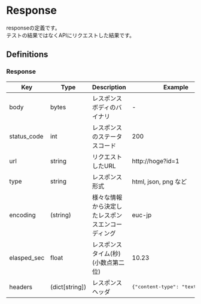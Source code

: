Response
========

responseの定義です。  
テストの結果ではなくAPIにリクエストした結果です。


Definitions
-----------

### Response

| Key         | Type           | Description                                      | Example                                   |
|-------------|----------------|--------------------------------------------------|-------------------------------------------|
| body        | bytes          | レスポンスボディのバイナリ                       | -                                         |
| status_code | int            | レスポンスのステータスコード                     | 200                                       |
| url         | string         | リクエストしたURL                                | http://hoge?id=1                          |
| type        | string         | レスポンス形式                                   | html, json, png など                      |
| encoding    | (string)       | 様々な情報から決定したレスポンスエンコーディング | euc-jp                                    |
| elasped_sec | float          | レスポンスタイム(秒)(小数点第二位)               | 10.23                                     |
| headers     | (dict[string]) | レスポンスヘッダ                                 | <pre>{"content-type": "text/html;"}</pre> |

